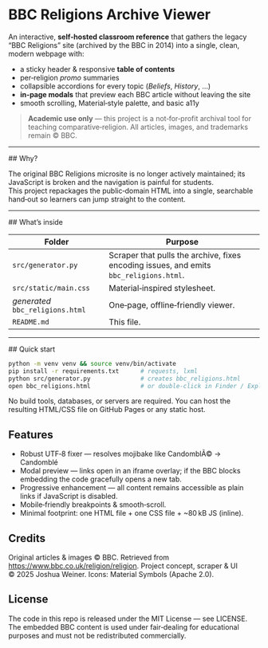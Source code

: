 # BBC Religions Archive Viewer

An interactive, **self‑hosted classroom reference** that gathers the legacy “BBC Religions” site (archived by the BBC in 2014) into a single, clean, modern webpage with:

* a sticky header & responsive **table of contents**  
* per‑religion *promo* summaries  
* collapsible accordions for every topic (*Beliefs*, *History*, …)  
* **in‑page modals** that preview each BBC article without leaving the site  
* smooth scrolling, Material‑style palette, and basic a11y

> **Academic use only** — this project is a not‑for‑profit archival tool for teaching comparative‑religion. All articles, images, and trademarks remain © BBC.

---

## Why?

The original BBC Religions microsite is no longer actively maintained; its JavaScript is broken and the navigation is painful for students.  
This project repackages the public‐domain HTML into a single, searchable hand‑out so learners can jump straight to the content.

---

## What’s inside

| Folder | Purpose |
|--------|---------|
| `src/generator.py` | Scraper that pulls the archive, fixes encoding issues, and emits `bbc_religions.html`. |
| `src/static/main.css` | Material‑inspired stylesheet. |
| _generated_ `bbc_religions.html` | One‑page, offline‑friendly viewer. |
| `README.md` | This file. |

---

## Quick start

```bash
python -m venv venv && source venv/bin/activate
pip install -r requirements.txt      # requests, lxml
python src/generator.py              # creates bbc_religions.html
open bbc_religions.html              # or double‑click in Finder / Explorer
```

No build tools, databases, or servers are required.
You can host the resulting HTML/CSS file on GitHub Pages or any static host.

## Features

- Robust UTF‑8 fixer — resolves mojibake like CandomblÃ© → Candomblé
- Modal preview — links open in an iframe overlay; if the BBC blocks embedding the code gracefully opens a new tab.
- Progressive enhancement — all content remains accessible as plain links if JavaScript is disabled.
- Mobile‑friendly breakpoints & smooth‑scroll.
- Minimal footprint: one HTML file + one CSS file + ~80 kB JS (inline).

## Credits

Original articles & images © BBC. Retrieved from https://www.bbc.co.uk/religion/religion.
Project concept, scraper & UI © 2025 Joshua Weiner.
Icons: Material Symbols (Apache 2.0).

## License

The code in this repo is released under the MIT License — see LICENSE.
The embedded BBC content is used under fair‑dealing for educational purposes and must not be redistributed commercially.
